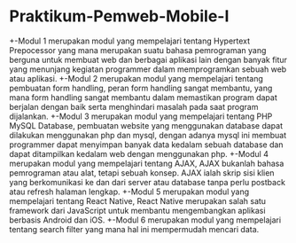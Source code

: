 # Praktikum-Pemweb-Mobile-I
+-Modul 1 merupakan modul yang mempelajari tentang Hypertext Prepocessor yang mana merupakan suatu bahasa pemrograman yang berguna untuk membuat web dan berbagai aplikasi lain dengan banyak fitur yang menunjang kegiatan programmer dalam memprogramkan sebuah web atau aplikasi. 
+-Modul 2 merupakan modul yang mempelajari tentang pembuatan form handling, peran form handling sangat membantu, yang mana form handling sangat membantu dalam memastikan program dapat berjalan dengan baik serta menghindari masalah pada saat program dijalankan.
+-Modul 3 merupakan modul yang mempelajari tentang PHP MySQL Database, pembuatan website yang menggunakan database dapat dilakukan menggunakan php dan mysql, dengan adanya mysql ini membuat programmer dapat menyimpan banyak data kedalam sebuah database dan dapat ditampilkan kedalam web dengan menggunakan php.
+-Modul 4 merupakan modul yang mempelajari tentang AJAX, AJAX bukanlah bahasa pemrograman atau alat, tetapi sebuah konsep. AJAX ialah skrip sisi klien yang berkomunikasi ke dan dari server atau database tanpa perlu postback atau refresh halaman lengkap. 
+-Modul 5 merupakan modul yang mempelajari tentang React Native, React Native merupakan salah satu framework dari JavaScript untuk membantu mengembangkan aplikasi berbasis Android dan iOS.
+-Modul 6 merupakan modul yang mempelajari tentang search filter yang mana hal ini mempermudah mencari data.
